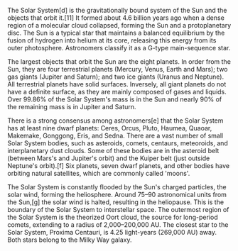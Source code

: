 The Solar System[d] is the gravitationally bound system of the Sun and the objects that orbit it.[11] It formed about 4.6 billion years ago when a dense region of a molecular cloud collapsed, forming the Sun and a protoplanetary disc. The Sun is a typical star that maintains a balanced equilibrium by the fusion of hydrogen into helium at its core, releasing this energy from its outer photosphere. Astronomers classify it as a G-type main-sequence star.

The largest objects that orbit the Sun are the eight planets. In order from the Sun, they are four terrestrial planets (Mercury, Venus, Earth and Mars); two gas giants (Jupiter and Saturn); and two ice giants (Uranus and Neptune). All terrestrial planets have solid surfaces. Inversely, all giant planets do not have a definite surface, as they are mainly composed of gases and liquids. Over 99.86% of the Solar System's mass is in the Sun and nearly 90% of the remaining mass is in Jupiter and Saturn.

There is a strong consensus among astronomers[e] that the Solar System has at least nine dwarf planets: Ceres, Orcus, Pluto, Haumea, Quaoar, Makemake, Gonggong, Eris, and Sedna. There are a vast number of small Solar System bodies, such as asteroids, comets, centaurs, meteoroids, and interplanetary dust clouds. Some of these bodies are in the asteroid belt (between Mars's and Jupiter's orbit) and the Kuiper belt (just outside Neptune's orbit).[f] Six planets, seven dwarf planets, and other bodies have orbiting natural satellites, which are commonly called 'moons'.

The Solar System is constantly flooded by the Sun's charged particles, the solar wind, forming the heliosphere. Around 75–90 astronomical units from the Sun,[g] the solar wind is halted, resulting in the heliopause. This is the boundary of the Solar System to interstellar space. The outermost region of the Solar System is the theorized Oort cloud, the source for long-period comets, extending to a radius of 2,000–200,000 AU. The closest star to the Solar System, Proxima Centauri, is 4.25 light-years (269,000 AU) away. Both stars belong to the Milky Way galaxy.

